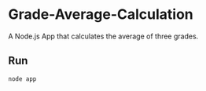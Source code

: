 # Grade-Average-Calculation

A Node.js App that calculates the average of three grades.


## Run

```bash
node app
```
